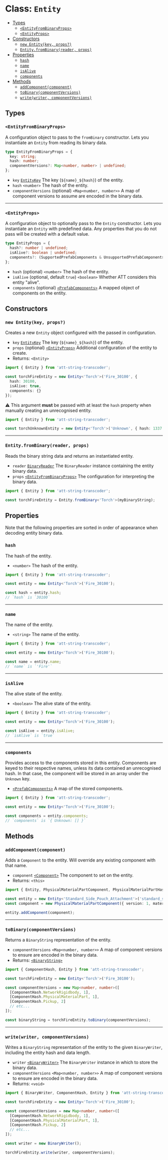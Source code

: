 # Class: `Entity`

- [Types](#types)
  - [`<EntityFromBinaryProps>`](#entityfrombinaryprops)
  - [`<EntityProps>`](#entityprops)
- [Constructors](#constructors)
  - [`new Entity(key, props?)`](#new-entitykey-props)
  - [`Entity.fromBinary(reader, props)`](#entityfrombinaryreader-props)
- [Properties](#properties)
  - [`hash`](#hash)
  - [`name`](#name)
  - [`isAlive`](#isalive)
  - [`components`](#components)
- [Methods](#methods)
  - [`addComponent(component)`](#addcomponentcomponent)
  - [`toBinary(componentVersions)`](#tobinarycomponentversions)
  - [`write(writer, componentVersions)`](#writewriter-componentversions)

## Types

### `<EntityFromBinaryProps>`

A configuration object to pass to the `fromBinary` constructor. Lets you instantiate an `Entity` from reading its binary data.

```ts
type EntityFromBinaryProps = {
  key: string;
  hash: number;
  componentVersions?: Map<number, number> | undefined;
};
```

- `key` [`EntityKey`](../src/types/EntityKey.ts) The key (`${name}_${hash}`) of the entity.
- `hash` `<number>` The hash of the entity.
- `componentVersions` (optional) `<Map<number, number>>` A map of component versions to assume are encoded in the binary data.

---

### `<EntityProps>`

A configuration object to optionally pass to the `Entity` constructor. Lets you instantiate an `Entity` with predefined data. Any properties that you do not pass will be created with a default value.

```ts
type EntityProps = {
  hash?: number | undefined;
  isAlive?: boolean | undefined;
  components?: (SupportedPrefabComponents & UnsupportedPrefabComponents & Partial<UnknownPrefabComponents>) | undefined;
};
```

- `hash` (optional) `<number>` The hash of the entity.
- `isAlive` (optional, default `true`) `<boolean>` Whether ATT considers this entity "alive".
- `components` (optional) [`<PrefabComponents>`](../src/types/PrefabComponents.ts) A mapped object of components on the entity.

## Constructors

### `new Entity(key, props?)`

Creates a new `Entity` object configured with the passed in configuration.

- `key` [`EntityKey`](../src/types/EntityKey.ts) The key (`${name}_${hash}`) of the entity.
- `props` (optional) [`<EntityProps>`](#entityprops) Additional configuration of the entity to create.
- Returns: `<Entity>`

```ts
import { Entity } from 'att-string-transcoder';

const torchFireEntity = new Entity<'Torch'>('Fire_30100', {
  hash: 30100,
  isAlive: true,
  components: {}
});
```

:warning: This argument **must** be passed with at least the `hash` property when manually creating an unrecognised entity.

```ts
import { Entity } from 'att-string-transcoder';

const torchUnknownEntity = new Entity<'Torch'>('Unknown', { hash: 1337 });
```

---

### `Entity.fromBinary(reader, props)`

Reads the binary string data and returns an instantiated entity.

- `reader` [`BinaryReader`](./BinaryReader.md) The `BinaryReader` instance containing the entity binary data.
- `props` [`<EntityFromBinaryProps>`](#entityfrombinaryprops) The configuration for interpreting the binary data.

```ts
import { Entity } from 'att-string-transcoder';

const torchFireEntity = Entity.fromBinary<'Torch'>(myBinaryString);
```

## Properties

Note that the following properties are sorted in order of appearance when decoding entity binary data.

### `hash`

The hash of the entity.

- `<number>` The hash of the entity.

```ts
import { Entity } from 'att-string-transcoder';

const entity = new Entity<'Torch'>('Fire_30100');

const hash = entity.hash;
// `hash` is `30100`
```

---

### `name`

The name of the entity.

- `<string>` The name of the entity.

```ts
import { Entity } from 'att-string-transcoder';

const entity = new Entity<'Torch'>('Fire_30100');

const name = entity.name;
// `name` is `'Fire'`
```

---

### `isAlive`

The alive state of the entity.

- `<boolean>` The alive state of the entity.

```ts
import { Entity } from 'att-string-transcoder';

const entity = new Entity<'Torch'>('Fire_30100');

const isAlive = entity.isAlive;
// `isAlive` is `true`
```

---

### `components`

Provides access to the components stored in this entity. Components are keyed to their respective names, unless its data contained an unrecognised hash. In that case, the component will be stored in an array under the `Unknown` key.

- [`<PrefabComponents>`](../src/types/PrefabComponents.ts) A map of the stored components.

```ts
import { Entity } from 'att-string-transcoder';

const entity = new Entity<'Torch'>('Fire_30100');

const components = entity.components;
// `components` is `{ Unknown: [] }`
```

## Methods

### `addComponent(component)`

Adds a `Component` to the entity. Will override any existing component with that name.

- `component` [`<Component>`](./Component.md) The component to set on the entity.
- Returns: `<this>`

```ts
import { Entity, PhysicalMaterialPartComponent, PhysicalMaterialPartHash } from 'att-string-transcoder';

const entity = new Entity<'Standard_Side_Pouch_Attachment'>('standard_sidePouch_backPin_L1_7968');
const component = new PhysicalMaterialPartComponent({ version: 1, materialHash: PhysicalMaterialPartHash.Iron });

entity.addComponent(component);
```

---

### `toBinary(componentVersions)`

Returns a `BinaryString` representation of the entity.

- `componentVersions` `<Map<number, number>>` A map of component versions to ensure are encoded in the binary data.
- Returns: [`<BinaryString>`](./BinaryString.md)

```ts
import { ComponentHash, Entity } from 'att-string-transcoder';

const torchFireEntity = new Entity<'Torch'>('Fire_30100');

const componentVersions = new Map<number, number>([
  [ComponentHash.NetworkRigidbody, 1],
  [ComponentHash.PhysicalMaterialPart, 1],
  [ComponentHash.Pickup, 2]
  // etc...
]);

const binaryString = torchFireEntity.toBinary(componentVersions);
```

---

### `write(writer, componentVersions)`

Writes a `BinaryString` representation of the entity to the given `BinaryWriter`, including the entity hash and data length.

- `writer` [`<BinaryWriter>`](./BinaryWriter.md) The `BinaryWriter` instance in which to store the binary data.
- `componentVersions` `<Map<number, number>>` A map of component versions to ensure are encoded in the binary data.
- Returns: `<void>`

```ts
import { BinaryWriter, ComponentHash, Entity } from 'att-string-transcoder';

const torchFireEntity = new Entity<'Torch'>('Fire_30100');

const componentVersions = new Map<number, number>([
  [ComponentHash.NetworkRigidbody, 1],
  [ComponentHash.PhysicalMaterialPart, 1],
  [ComponentHash.Pickup, 2]
  // etc...
]);

const writer = new BinaryWriter();

torchFireEntity.write(writer, componentVersions);
```
